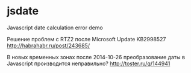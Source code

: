 # jsdate
Javascript date calculation error demo

Решение проблем с RTZ2 после Microsoft Update KB2998527
http://habrahabr.ru/post/243685/

В новых временных зонах после 2014-10-26 преобразование даты в Javascript производится неправильно?
http://toster.ru/q/144941
